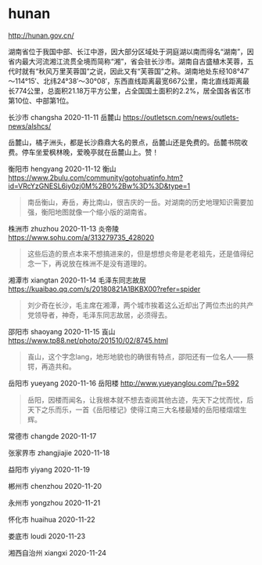 # hunan

http://hunan.gov.cn/

湖南省位于我国中部、长江中游，因大部分区域处于洞庭湖以南而得名“湖南”，因省内最大河流湘江流贯全境而简称“湘”，省会驻长沙市。湖南自古盛植木芙蓉，五代时就有“秋风万里芙蓉国”之说，因此又有“芙蓉国”之称。湖南地处东经108°47′～114°15′、北纬24°38′～30°08′，东西直线距离最宽667公里，南北直线距离最长774公里，总面积21.18万平方公里，占全国国土面积的2.2%，居全国各省区市第10位、中部第1位。

长沙市 changsha 2020-11-11 岳麓山 https://outletscn.com/news/outlets-news/alshcs/

岳麓山，橘子洲头，都是长沙鼎鼎大名的景点，岳麓山还是免费的。岳麓书院收费。停车坐爱枫林晚，爱晚亭就在岳麓山上。赞！

衡阳市 hengyang 2020-11-12 衡山 https://www.2bulu.com/community/gotohuatinfo.htm?id=VRcYzGNESL6iy0zj0M%2B0%2Bw%3D%3D&type=1

> 南岳衡山，寿岳，寿比南山，很吉庆的一岳。对湖南的历史地理知识需要加强，衡阳地图就像一个缩小版的湖南省。

株洲市 zhuzhou 2020-11-13 炎帝陵 https://www.sohu.com/a/313279735_428020

> 这些后造的景点本来不想搞进来的，但是想想炎帝是老老祖先，还是值得纪念一下，再说放在株洲不是没有道理的。

湘潭市 xiangtan 2020-11-14 毛泽东同志故居 https://kuaibao.qq.com/s/20180821A1BKBX00?refer=spider

> 刘少奇在长沙，毛主席在湘潭，两个城市挨着这么近却出了两位杰出的共产党领导者，神奇，毛泽东同志故居，必须得去。

邵阳市 shaoyang 2020-11-15 崀山 https://www.tp88.net/photo/201510/02/8745.html

> 崀山，这个字念lang，地形地貌也的确很有特点，邵阳还有一位名人——蔡锷，再造共和。

岳阳市 yueyang 2020-11-16 岳阳楼 http://www.yueyanglou.com/?p=592

> 岳阳，因楼而闻名，让我根本就不想去查阅其他古迹，先天下之忧而忧，后天下之乐而乐，一首《岳阳楼记》使得江南三大名楼最矮的岳阳楼熠熠生辉。

常德市 changde 2020-11-17

张家界市 zhangjiajie 2020-11-18

益阳市 yiyang 2020-11-19

郴州市 chenzhou 2020-11-20

永州市 yongzhou 2020-11-21

怀化市 huaihua 2020-11-22

娄底市 loudi 2020-11-23

湘西自治州 xiangxi 2020-11-24